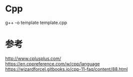 # Cpp

g++ -o template template.cpp

# 参考
http://www.cplusplus.com/  
https://en.cppreference.com/w/cpp/language  
https://wizardforcel.gitbooks.io/cpp-11-faq/content/88.html  
